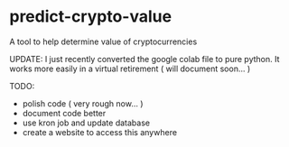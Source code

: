 # predict-crypto-value
A tool to help determine value of cryptocurrencies



UPDATE:
    I just recently converted the google colab file to pure python.
It works more easily in a virtual retirement ( will document soon... )

TODO:
- polish code ( very rough now... )
- document code better
- use kron job and update database
- create a website to access this anywhere
